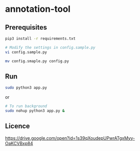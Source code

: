 # annotation-tool


## Prerequisites

```bash
pip3 install -r requirements.txt

# Modify the settings in config.sample.py
vi config.sample.py

mv config.smaple.py config.py
```

## Run
```bash
sudo python3 app.py
```
or
```bash
# To run background
sudo nohup python3 app.py &
```

## Licence

https://drive.google.com/open?id=1s39qXoudepUPwrATgxMyy-OaKCVBxp84
